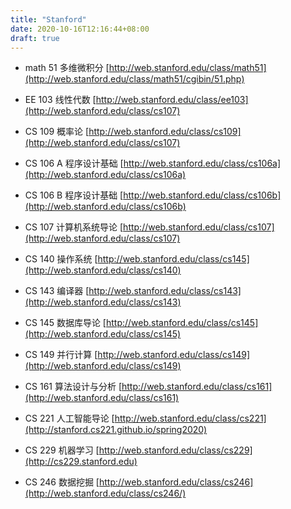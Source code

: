 ```yaml
---
title: "Stanford"
date: 2020-10-16T12:16:44+08:00
draft: true
---
```

- math 51 多维微积分 [http://web.stanford.edu/class/math51](http://web.stanford.edu/class/math51/cgibin/51.php)


- EE 103 线性代数 [http://web.stanford.edu/class/ee103](http://web.stanford.edu/class/cs107)


- CS 109 概率论 [http://web.stanford.edu/class/cs109](http://web.stanford.edu/class/cs107)

- CS 106 A 程序设计基础 [http://web.stanford.edu/class/cs106a](http://web.stanford.edu/class/cs106a)

- CS 106 B 程序设计基础 [http://web.stanford.edu/class/cs106b](http://web.stanford.edu/class/cs106b)

- CS 107 计算机系统导论 [http://web.stanford.edu/class/cs107](http://web.stanford.edu/class/cs107)

- CS 140 操作系统 [http://web.stanford.edu/class/cs145](http://web.stanford.edu/class/cs140)


- CS 143 编译器 [http://web.stanford.edu/class/cs143](http://web.stanford.edu/class/cs143)

- CS 145 数据库导论 [http://web.stanford.edu/class/cs145](http://web.stanford.edu/class/cs145)

- CS 149 并行计算 [http://web.stanford.edu/class/cs149](http://web.stanford.edu/class/cs149)



- CS 161 算法设计与分析 [http://web.stanford.edu/class/cs161](http://web.stanford.edu/class/cs161)


- CS 221 人工智能导论 [http://web.stanford.edu/class/cs221](http://stanford.cs221.github.io/spring2020)

- CS 229 机器学习 [http://web.stanford.edu/class/cs229](http://cs229.stanford.edu)

- CS 246 数据挖掘 [http://web.stanford.edu/class/cs246](http://web.stanford.edu/class/cs246/)


